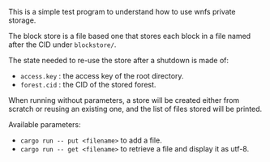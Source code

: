 This is a simple test program to understand how to use wnfs private storage.

The block store is a file based one that stores each block in a file named after the CID under `blockstore/`.

The state needed to re-use the store after a shutdown is made of:
- `access.key` : the access key of the root directory.
- `forest.cid` : the CID of the stored forest.

When running without parameters, a store will be created either from scratch or reusing an existing one, and the list of files stored will be printed.

Available parameters:
- `cargo run -- put <filename>` to add a file.
- `cargo run -- get <filename>` to retrieve a file and display it as utf-8.
